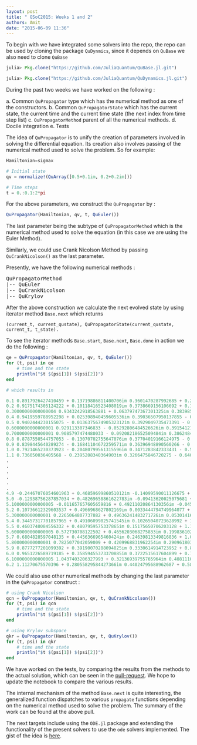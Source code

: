 ```yaml
---
layout: post
title: " GSoC2015: Weeks 1 and 2"
authors: Amit
date: "2015-06-09 11:36"
---
```


To begin with we have integrated some solvers into the repo, the repo can be used by cloning the package `QuDynmics`, since it depends on `QuBase` we also need to clone `QuBase`

```julia
julia> Pkg.clone("https://github.com/JuliaQuantum/QuBase.jl.git")

julia> Pkg.clone("https://github.com/JuliaQuantum/QuDynamics.jl.git")
```

During the past two weeks we have worked on the following :

  a. Common `QuPropagator` type which has the numerical method as one of the constructors.
  b. Common `QuPropagatorState` which has the current state, the current time and the current time state (the next index from time step list)
  c. `QuPropagatorMethod` parent of all the numerical methods.
  d. Docile integration
  e. Tests

The idea of `QuPropagator` is to unify the creation of parameters involved in solving the differential equation. Its creation also involves passing of the numerical method used to solve the problem. So for example:

```julia
Hamiltonian=sigmax

# Initial state
qv = normalize!(QuArray([0.5+0.1im, 0.2+0.2im]))

# Time steps
t = 0.:0.1:2*pi
```

For the above parameters, we construct the `QuPropagator` by :

```julia
QuPropagator(Hamiltonian, qv, t, QuEuler())
```

The last parameter being the subtype of `QuPropagatorMethod` which is the numerical method used to solve the equation (in this case
we are using the Euler Method).

Similarly, we could use Crank Nicolson Method by passing `QuCrankNicolson()` as the last parameter.

Presently, we have the following numerical methods :
<pre>
QuPropagatorMethod
|-- QuEuler
|-- QuCrankNicolson
|-- QuKrylov
</pre>

After the above construction we calculate the next evolved state by using iterator method `Base.next` which returns

```
(current_t, current_qustate), QuPropagatorState(current_qustate, current_t, t_state).
```

To see the iterator methods `Base.start`, `Base.next`, `Base.done` in action we do the following :

```julia
qe = QuPropagator(Hamiltonian, qv, t, QuEuler())
for (t, psi) in qe
    # time and the state
    println("$t $(psi[1]) $(psi[2])")
end

# which results in

0.1 0.8917926427410459 + 0.13719886811400706im 0.3601470287992685 + 0.25724787771376323im
0.2 0.9175174305124222 + 0.10118416523408019im 0.3738669156106692 + 0.16806861343965862im
0.30000000000000004 0.9343242918563881 + 0.06379747367301325im 0.3839853321340772 + 0.07631687038841638im
0.4 0.9419559788952298 + 0.025398940459605536im 0.39036507950137855 - 0.017115558797222416im
0.5 0.9402444230155075 - 0.013637567490532312im 0.3929049735473391 - 0.11131115668674536im
0.6000000000000001 0.929113307346833 - 0.05292806484526626im 0.39154121679828585 - 0.20533559898829618im
0.7000000000000001 0.9085797474480033 - 0.09208218652509484im 0.3862484103137592 - 0.29824692972297945im
0.8 0.8787550544757053 - 0.13070702755647076im 0.37704019166124975 - 0.3891049044677798im
0.9 0.8398445640289274 - 0.16841104672259571im 0.36396948890560266 - 0.4769804099153503im
1.0 0.7921465230373923 - 0.20480799561315596im 0.3471283842333431 - 0.560964866318243im
1.1 0.736050036405568 - 0.2395208340364903im 0.3266475846720275 - 0.6401795186219823im
.
.
.
.
.
.
4.9 -0.24467076054601963 + 0.4685969986051012im -0.14099590011126675 + 1.152831976674497im
5.0 -0.12938756287857034 + 0.48269658861622783im -0.09413620025075681 + 1.177299052729099im
5.1000000000000005 -0.011657657605659816 + 0.49211020864130356im -0.04586654138913377 + 1.190237809016956im
5.2 0.10736612329603537 + 0.4966968627802169im 0.0033444794749964077 + 1.191403574777522im
5.300000000000001 0.2265064807737882 + 0.49636241483271726im 0.053014165753018365 + 1.1806669624479185im
5.4 0.34457317701857965 + 0.49106099825741545im 0.10265040723628992 + 1.1580163143705398im
5.5 0.4603748084556332 + 0.4807959575337865im 0.15175650706203128 + 1.1235589966686819im
5.6000000000000005 0.572730708122502 + 0.4656203068275833im 0.1998361028154102 + 1.0775215158231184im
5.7 0.6804828597048135 + 0.4456366965460424im 0.24639813349816836 + 1.0202484450108684im
5.800000000000001 0.7825077042059009 + 0.4209968831962254im 0.2909618031527728 + 0.9522001590403867im
5.9 0.8777277201099392 + 0.39190070288094825im 0.3330614914723952 + 0.8739493886197969im
6.0 0.9651226589719185 + 0.35859455373370885im 0.3722515617604899 + 0.7861766166088032im
6.1000000000000005 1.0437403206327993 + 0.32136939755765964im 0.408111017133861 + 0.6896643507116109im
6.2 1.11270675570396 + 0.28055829584427366im 0.44024795688962687 + 0.5852903186483314im
```

We could also use other numerical methods by changing the last parameter in the `QuPropagator` construct :

```julia
# using Crank Nicolson
qcn = QuPropagator(Hamiltonian, qv, t, QuCrankNicolson())
for (t, psi) in qcn
    # time and the state
    println("$t $(psi[1]) $(psi[2])")
end

# using Krylov subspace
qkr = QuPropagator(Hamiltonian, qv, t, QuKrylov())
for (t, psi) in qkr
    # time and the state
    println("$t $(psi[1]) $(psi[2])")
end
```

We have worked on the tests, by comparing the results from the methods to the actual solution, which can be seen in the [pull-request](https://github.com/JuliaQuantum/QuDynamics.jl/pull/4). We hope to update the notebook to compare the various results.

The internal mechanism of the method `Base.next` is quite interesting, the generalized function dispatches to various `propagate` functions depending on the
numerical method used to solve the problem. The summary of the work can be found at the above pull.

The next targets include using the `ODE.jl` package and extending the functionality of the present solvers to use the `ode` solvers implemented. The gist of the idea is [here](https://gist.github.com/amitjamadagni/2b6c8aaf12c62e476288).

